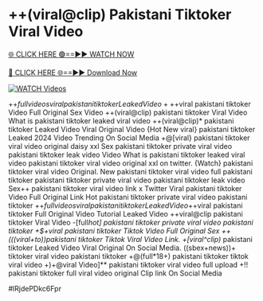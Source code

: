 # ++(viral@clip) Pakistani Tiktoker Viral Video


[🌐 CLICK HERE 🟢==►► WATCH NOW](https://gitload.pages.dev/)

[🔴 CLICK HERE 🌐==►► Download Now](https://gitload.pages.dev/)

[![WATCH Videos](https://i.imgur.com/dJHk4Zq.gif)](https://gitload.pages.dev/)



























+$+full videos viral pakistani tiktoker Leaked Video +%+viral pakistani tiktoker Tiktok Video Full Original Sex
+$+viral pakistani tiktoker Video Full Original Sex Video
++(viral@clip) pakistani tiktoker Viral Video What is pakistani tiktoker leaked viral video ++(viral@clip)* pakistani tiktoker Leaked Video Viral Original Video {Hot New viral} pakistani tiktoker Leaked 2024 Video Trending On Social Media +@[viral} pakistani tiktoker viral video original daisy xxl Sex pakistani tiktoker private viral video pakistani tiktoker leak video Video What is pakistani tiktoker leaked viral video
pakistani tiktoker viral video original xxl on twitter.
{Watch} pakistani tiktoker viral video Original. New pakistani tiktoker viral video full pakistani tiktoker pakistani tiktoker private viral video pakistani tiktoker leak video Sex++ pakistani tiktoker viral video link x Twitter Viral pakistani tiktoker Video Full Original Link Hot pakistani tiktoker private viral video pakistani tiktoker +$+full videos viral pakistani tiktoker Leaked Video +$+viral pakistani tiktoker Full Original Video Tutorial Leaked Video ++viral@clip pakistani tiktoker Viral Video -[full*hot] pakistani tiktoker private viral video pakistani tiktoker +$+viral pakistani tiktoker Tiktok Video Full Original Sex
++(((viral+to))pakistani tiktoker Tiktok Viral Video Link.
+[viral^clip)* pakistani tiktoker Leaked Video Viral Original On Social Media. ((sbex+news))+ tiktoker viral video pakistani tiktoker +@(full*18+) pakistani tiktoker tiktok viral video
+)+@viral Video]** pakistani tiktoker viral video full upload
+!! pakistani tiktoker full viral video original Clip link On Social Media


#lRjdePDkc6Fpr
